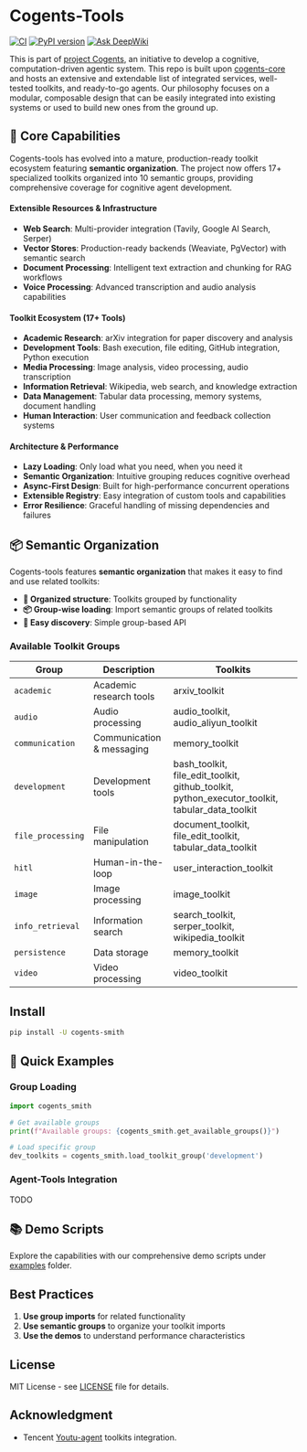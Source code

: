 # Cogents-Tools

[![CI](https://github.com/caesar0301/cogents-smith/actions/workflows/ci.yml/badge.svg)](https://github.com/caesar0301/cogents-smith/actions/workflows/ci.yml)
[![PyPI version](https://img.shields.io/pypi/v/cogents-smith.svg)](https://pypi.org/project/cogents-smith/)
[![Ask DeepWiki](https://deepwiki.com/badge.svg)](https://deepwiki.com/caesar0301/cogents-smith)

This is part of [project Cogents](https://github.com/caesar0301/cogents), an initiative to develop a cognitive, computation-driven agentic system. This repo is built upon [cogents-core](https://github.com/caesar0301/cogents-core) and hosts an extensive and extendable list of integrated services, well-tested toolkits, and ready-to-go agents. Our philosophy focuses on a modular, composable design that can be easily integrated into existing systems or used to build new ones from the ground up.

## 🎯 Core Capabilities

Cogents-tools has evolved into a mature, production-ready toolkit ecosystem featuring **semantic organization**. The project now offers 17+ specialized toolkits organized into 10 semantic groups, providing comprehensive coverage for cognitive agent development.

#### Extensible Resources & Infrastructure
- **Web Search**: Multi-provider integration (Tavily, Google AI Search, Serper)
- **Vector Stores**: Production-ready backends (Weaviate, PgVector) with semantic search
- **Document Processing**: Intelligent text extraction and chunking for RAG workflows
- **Voice Processing**: Advanced transcription and audio analysis capabilities

#### Toolkit Ecosystem (17+ Tools)
- **Academic Research**: arXiv integration for paper discovery and analysis
- **Development Tools**: Bash execution, file editing, GitHub integration, Python execution
- **Media Processing**: Image analysis, video processing, audio transcription
- **Information Retrieval**: Wikipedia, web search, and knowledge extraction
- **Data Management**: Tabular data processing, memory systems, document handling
- **Human Interaction**: User communication and feedback collection systems

#### Architecture & Performance
- **Lazy Loading**: Only load what you need, when you need it
- **Semantic Organization**: Intuitive grouping reduces cognitive overhead
- **Async-First Design**: Built for high-performance concurrent operations
- **Extensible Registry**: Easy integration of custom tools and capabilities
- **Error Resilience**: Graceful handling of missing dependencies and failures

## 📦 Semantic Organization

Cogents-tools features **semantic organization** that makes it easy to find and use related toolkits:

- **🎯 Organized structure**: Toolkits grouped by functionality
- **📦 Group-wise loading**: Import semantic groups of related toolkits
- **🔧 Easy discovery**: Simple group-based API

### Available Toolkit Groups

| Group | Description | Toolkits |
|-------|-------------|----------|
| `academic` | Academic research tools | arxiv_toolkit |
| `audio` | Audio processing | audio_toolkit, audio_aliyun_toolkit |
| `communication` | Communication & messaging | memory_toolkit |
| `development` | Development tools | bash_toolkit, file_edit_toolkit, github_toolkit, python_executor_toolkit, tabular_data_toolkit |
| `file_processing` | File manipulation | document_toolkit, file_edit_toolkit, tabular_data_toolkit |
| `hitl` | Human-in-the-loop | user_interaction_toolkit |
| `image` | Image processing | image_toolkit |
| `info_retrieval` | Information search | search_toolkit, serper_toolkit, wikipedia_toolkit |
| `persistence` | Data storage | memory_toolkit |
| `video` | Video processing | video_toolkit |

## Install

```bash
pip install -U cogents-smith
```

## 🚀 Quick Examples

### Group Loading

```python
import cogents_smith

# Get available groups
print(f"Available groups: {cogents_smith.get_available_groups()}")

# Load specific group
dev_toolkits = cogents_smith.load_toolkit_group('development')
```

### Agent-Tools Integration

TODO

## 📚 Demo Scripts

Explore the capabilities with our comprehensive demo scripts under [examples](./examples) folder.

## Best Practices

1. **Use group imports** for related functionality
2. **Use semantic groups** to organize your toolkit imports
3. **Use the demos** to understand performance characteristics

## License

MIT License - see [LICENSE](LICENSE) file for details.

## Acknowledgment

- Tencent [Youtu-agent](https://github.com/Tencent/Youtu-agent) toolkits integration.
